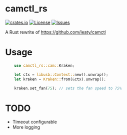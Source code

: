 # camctl_rs
[![crates.io](https://img.shields.io/crates/v/camctl_rs.svg)](https://crates.io/crates/camctl_rs)
[![License](https://img.shields.io/github/license/Dhs92/camctl_rs.svg)](LICENSE.txt)
[![Issues](https://img.shields.io/github/issues/Dhs92/camctl_rs.svg)](https://github.com/Dhs92/camctl_rs/issues)

A Rust rewrite of https://github.com/leaty/camctl

# Usage
```rust
    use camctl_rs::cam::Kraken;

    let ctx = libusb::Context::new().unwrap();
    let kraken = Kraken::from(&ctx).unwrap();

    kraken.set_fan(75); // sets the fan speed to 75%
```

# TODO
- Timeout configurable
- More logging

